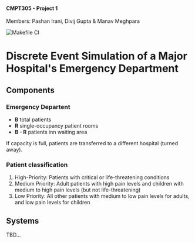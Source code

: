 #### CMPT305 - Project 1

Members: Pashan Irani, Divij Gupta & Manav Meghpara

![Makefile CI](https://github.com/PashanIrani/CMPT305-Project1/actions/workflows/build-check.yml/badge.svg?branch=master)

# Discrete Event Simulation of a Major Hospital's Emergency Department

## Components

### Emergency Departent

-   **B** total patients
-   **R** single-occupancy patient rooms
-   **B - R** patients inn waiting area

If capacity is full, patients are transferred to a different hospital (turned away).

### Patient classification

1. High-Priority: Patients with critical or life-threatening conditions
2. Medium Priority: Adult patients with high pain levels and children with medium to high pain levels (but not life-threatening)
3. Low Priority: All other patients with medium to low pain levels for adults, and low pain levels for children

## Systems

TBD...
